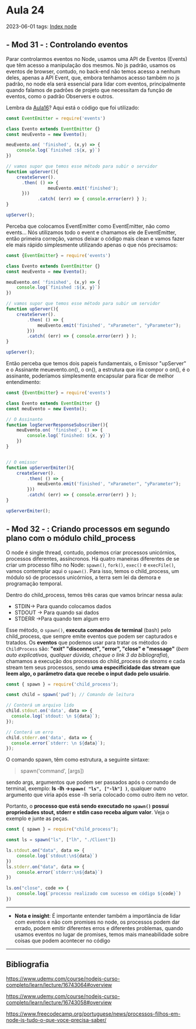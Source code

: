# Aula 24
2023-06-01
tags: [Index node](../Index%20node.md)

## - Mod 31 - : Controlando eventos

Parar controlarmos eventos no Node, usamos uma API de Eventos (Events) que têm acesso a manipulação dos mesmos. No js padrão, usamos os eventos de browser, contudo, no back-end não temos acesso a nenhum deles, apenas a API Event, que, embora tenhamos acesso também no js padrão, no node ela será essencial para lidar com eventos, principalmente quando falamos de padrões de projeto que necessitam da função de eventos, como o padrão Observers e outros.

Lembra da [Aula16](../Selection%203/Aula16.md)? Aqui está o código que foi utilizado:

~~~js
const EventEmitter = require('events')

class Evento extends EventEmitter {}
const meuEvento = new Evento();

meuEvento.on( 'finished', (x,y) => {
    console.log(`finished :${x, y}`)
})

// vamos supor que temos esse método para subir o servidor
function upServer(){
    createServer().
      .then( () => {
				meuEvento.emit('finished');
      }))
			.catch( (err) => { console.error(err) } );
}

upServer();
~~~

Perceba que colocamos EventEmitter como EventEmitter, não como events... Nós utilizamos todo o event e chamamos ele de EventEmitter, então primeira correção, vamos deixar o código mais clean e vamos fazer ele mais rápido simplesmente utilizando apenas o que nós precisamos:

~~~js
const {EventEmitter} = require('events')

class Evento extends EventEmitter {}
const meuEvento = new Evento();

meuEvento.on( 'finished', (x,y) => {
    console.log(`finished :${x, y}`)
})

// vamos supor que temos esse método para subir um servidor
function upServer(){
	createServer().
		.then( () => {
			meuEvento.emit('finished', "xParameter", "yParameter");
		}))
		.catch( (err) => { console.error(err) } );
}

upServer();
~~~

Então perceba que temos dois papeis fundamentais, o Emissor "upServer" e o Assinante meuevento.on(), o on(), a estrutura que iria compor o on(), é o assinante, poderíamos simplesmente encapsular para ficar de melhor entendimento:

~~~js
const {EventEmitter} = require('events')

class Evento extends EventEmitter {}
const meuEvento = new Evento();

// O Assinante
function logServerResponseSubscriber(){
	meuEvento.on( 'finished', () => {
	    console.log(`finished: ${x, y}`)
	})
}


// O emissor
function upServerEmiter(){
	createServer().
		.then( () => {
			meuEvento.emit('finished', "xParameter", "yParameter");
		}))
		.catch( (err) => { console.error(err) } );
}

upServerEmiter();
~~~


## - Mod 32 - : Criando processos em segundo plano com o módulo child_process

O node é single thread, contudo, podemos criar processos unicórnios, processos diferentes, assíncronos. Há quatro maneiras diferentes de se criar um processo filho no Node: `spawn()`, `fork()`, `exec()` e `execFile()`, vamos contemplar aqui o `spawn()`. Para isso, temos o child_process, um módulo só de processos unicórnios, a terra sem lei da demora e programação temporal.

Dentro do child_process, temos três caras que vamos brincar nessa aula:

* STDIN→ Para quando colocamos dados 
* STDOUT → Para quando sai dados
* STDERR →Para quando tem algum erro

Esse método, o `spawn()`, **executa comandos de terminal** (bash) pelo child_process, que sempre emite eventos que podem ser capturados e tratados.
Os **eventos** que podemos usar para tratar os métodos do `ChildProcess` são: **"exit" "disconnect", "error", "close" e "message"** (*bem auto explicativos, qualquer dúvida, cheque o link 3 da bibliografia*), chamamos a execução dos processos do child_process de *steams* e cada stream tem seus processos, sendo **uma especificidade das stream que leem algo, o parâmetro data que recebe o input dado pelo usuário**. 

~~~js
const { spawn } = require('child_process');

const child = spawn('pwd'); // Comando de leitura

// Conterá um arquivo lido
child.stdout.on('data', data => {
  console.log(`stdout: \n ${data}`);
});

// Conterá um erro
child.stderr.on('data', data => {
  console.error(`stderr: \n ${data}`);
});
~~~

O comando spawn, têm como estrutura, a seguinte sintaxe:

> spawn('command', [args])

sendo args, argumentos que podem ser passados após o comando de terminal, exemplo: **ls -lh →`spawn( "ls", ["-lh"] )`**, qualquer outro argumento que viria após esse -lh seria colocado como outro item no vetor.

Portanto, o **processo que está sendo executado no `spawn()` possuí propriedades stout, stderr e stdin caso receba algum valor**. Veja o exemplo e junte as peças.

~~~js
const { spawn } = require("child_process");

const ls = spawn("ls", ["lh", "./Client"])

ls.stdout.on("data", data => {
	console.log(`stdout:\n${data}`)
})
ls.stderr.on("data", data => {
	console.error(`stderr:\n${data}`)
})

ls.on("close", code => {
	console.log(`processo realizado com sucesso em código ${code}`)
})
~~~

------ 

* **Nota e insight**: É importante entender também a importância de lidar com eventos e não com promises no node, os processos podem dar errado, podem emitir diferentes erros e diferentes problemas, quando usamos eventos no lugar de promises, temos mais maneabilidade sobre coisas que podem acontecer no código

-----------------------------------------------
## Bibliografia

https://www.udemy.com/course/nodejs-curso-completo/learn/lecture/16743064#overview

https://www.udemy.com/course/nodejs-curso-completo/learn/lecture/16743058#overview

https://www.freecodecamp.org/portuguese/news/processos-filhos-em-node-js-tudo-o-que-voce-precisa-saber/